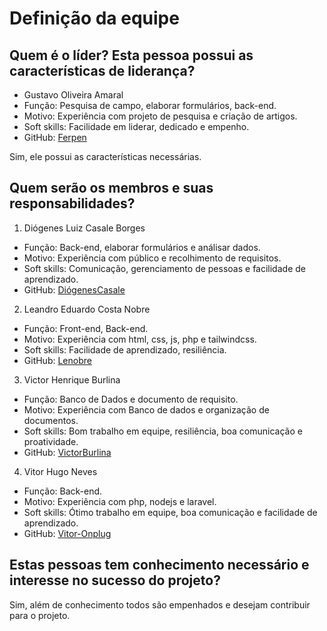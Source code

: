 # Definição da equipe

## Quem é o líder? Esta pessoa possui as características de liderança?

- Gustavo Oliveira Amaral
- Função: Pesquisa de campo, elaborar formulários, back-end. 
- Motivo: Experiência com projeto de pesquisa e criação de artigos.
- Soft skills: Facilidade em liderar, dedicado e empenho. 
- GitHub: [Ferpen](https://github.com/ferpen)

Sim, ele possui as características necessárias.

## Quem serão os membros e suas responsabilidades?

1. Diógenes Luiz Casale Borges
- Função: Back-end, elaborar formulários e análisar dados.
- Motivo: Experiência com público e recolhimento de requisitos.
- Soft skills: Comunicação, gerenciamento de pessoas e facilidade de aprendizado.
- GitHub: [DiógenesCasale](https://github.com/diogenescasale)

2. Leandro Eduardo Costa Nobre
- Função: Front-end, Back-end. 
- Motivo: Experiência com html, css, js, php e tailwindcss.
- Soft skills: Facilidade de aprendizado, resiliência.
- GitHub: [Lenobre](https://github.com/lenobre)

3. Victor Henrique Burlina
- Função: Banco de Dados e documento de requisito.
- Motivo: Experiência com Banco de dados e organização de documentos.
- Soft skills: Bom trabalho em equipe, resiliência, boa comunicação e proatividade.
- GitHub: [VictorBurlina](https://github.com/victorburlina)

4. Vitor Hugo Neves
- Função: Back-end.
- Motivo: Experiência com php, nodejs e laravel.
- Soft skills: Ótimo trabalho em equipe, boa comunicação e facilidade de aprendizado.
- GitHub: [Vitor-Onplug](https://github.com/vitoronplug)

## Estas pessoas tem conhecimento necessário e interesse no sucesso do projeto?

Sim, além de conhecimento todos são empenhados e desejam contribuir para o projeto.
